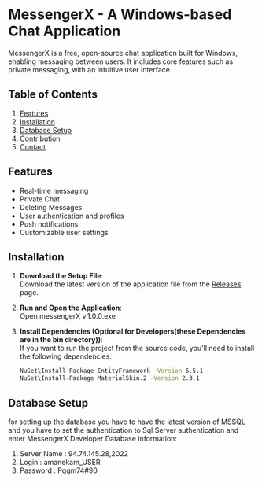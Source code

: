 # MessengerX - A Windows-based Chat Application

MessengerX is a free, open-source chat application built for Windows, enabling messaging between users. It includes core features such as private messaging, with an intuitive user interface.

## Table of Contents
1. [Features](#features)
2. [Installation](#installation)
3. [Database Setup](#database-setup)
4. [Contribution](#contribution)
5. [Contact](#contact)

## Features
- Real-time messaging
- Private Chat
- Deleting Messages
- User authentication and profiles
- Push notifications
- Customizable user settings

## Installation

1. **Download the Setup File**:  
   Download the latest version of the application file from the [Releases](https://github.com/mahdidev-83/MessengerX/releases) page.

2. **Run and Open the Application**:  
   Open messengerX v.1.0.0.exe 

3. **Install Dependencies (Optional for Developers(these Dependencies are in the bin directory))**:  
   If you want to run the project from the source code, you'll need to install the following dependencies:
   ```bash
   NuGet\Install-Package EntityFramework -Version 6.5.1
   NuGet\Install-Package MaterialSkin.2 -Version 2.3.1

## Database Setup

for setting up the database you have to have the latest version of MSSQL and you have to set the authentication to Sql Server authentication and enter MessengerX Developer Database information:
1. Server Name : 94.74.145.28,2022
2. Login : amanekam_USER
3. Password : Pqgm74#90
